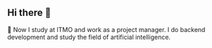## Hi there 👋

🌱 Now I study at ITMO and work as a project manager.
I do backend development and study the field of artificial intelligence.


